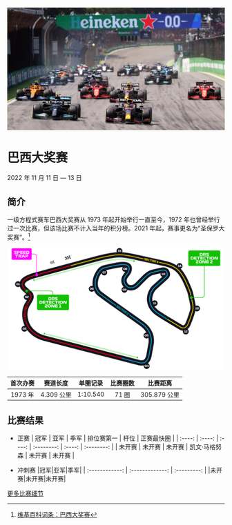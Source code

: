 ![巴西大奖赛](../../media/img/photos/brazil.jpg)

# 巴西大奖赛

2022 年 11 月 11 日 — 13 日

## 简介

一级方程式赛车巴西大奖赛从 1973 年起开始举行一直至今，1972 年也曾经举行过一次比赛，但该场比赛不计入当年的积分榜。2021 年起，赛事更名为“圣保罗大奖赛”。[^1]

![赛道图](../../media/img/circuits/brazil-2022.png)

| 首次办赛 |  赛道长度  | 单圈记录 | 比赛圈数 |   比赛距离   |
| :------: | :--------: | :------: | :------: | :----------: |
| 1973 年  | 4.309 公里 | 1:10.540 |  71 圈   | 305.879 公里 |

## 比赛结果

- 正赛
  | 冠军 | 亚军 | 季军 | 排位赛第一 | 杆位 | 正赛最快圈 |
  | :----: | :----: | :----: | :--------: | :----: | :--------: |
  | 未开赛 | 未开赛 | 未开赛 | 凯文·马格努森 | 未开赛 | 未开赛 |

- 冲刺赛
  |冠军|亚军|季军|
  | :------------: | :-------------: | :---------: |
  |未开赛|未开赛|未开赛|

[更多比赛细节](https://www.formula1.com/en/racing/2022/Brazil.html)

[^1]: [维基百科词条：巴西大奖赛](https://zh.wikipedia.org/wiki/%E5%B7%B4%E8%A5%BF%E5%A4%A7%E5%A5%96%E8%B5%9B)
